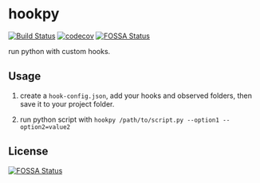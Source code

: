 # hookpy

[![Build Status](https://github.com/FindDefinition/hookpy/workflows/build/badge.svg)](https://github.com/FindDefinition/hookpy/actions?query=workflow%3Abuild)
[![codecov](https://codecov.io/gh/FindDefinition/hookpy/branch/master/graph/badge.svg?token=IO2ONI3AAL)](https://codecov.io/gh/FindDefinition/hookpy)
[![FOSSA Status](https://app.fossa.com/api/projects/git%2Bgithub.com%2FFindDefinition%2Fhookpy.svg?type=shield)](https://app.fossa.com/projects/git%2Bgithub.com%2FFindDefinition%2Fhookpy?ref=badge_shield)

run python with custom hooks.

## Usage

1. create a ```hook-config.json```, add your hooks and observed folders, then save it to your project folder.

2. run python script with ```hookpy /path/to/script.py --option1 --option2=value2```


## License
[![FOSSA Status](https://app.fossa.com/api/projects/git%2Bgithub.com%2FFindDefinition%2Fhookpy.svg?type=large)](https://app.fossa.com/projects/git%2Bgithub.com%2FFindDefinition%2Fhookpy?ref=badge_large)